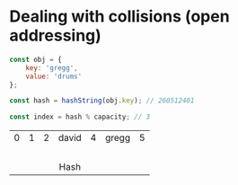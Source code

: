 # Dealing with collisions (open addressing)

```js
const obj = {
    key: 'gregg',
    value: 'drums'
};

const hash = hashString(obj.key); // 260512401

const index = hash % capacity; // 3
```


<table style="table-layout: fixed; text-align:center;">
    <tr>
        <td class="background-blue">0</td>
        <td class="background-blue">1</td>
        <td class="background-blue">2</td>
        <td class="background-red" id="collisions-open-addressing-insertion-point">david</td>
        <td class="background-blue fragment fragment-dn" data-style="out">4</td>
        <td class="background-green fragment fragment-dn" id="collisions-open-addressing-next-insertion-point">gregg</td>
        <td class="background-blue">5</td>
    </tr>
    <tr style="background-color: transparent;">
        <td colspan="6">&nbsp;</td>
    </tr>
    <tr style="background-color: transparent;">
        <td></td>
        <td></td>
        <td></td>
        <td id="collisions-open-addressing-hash">Hash</td>
        <td id="collisions-open-addressing-next-hash"></td>
        <td></td>
    </tr>
</table>

<div class="line line-arrow-end" data-from="collisions-open-addressing-hash" data-to="collisions-open-addressing-insertion-point"></div>
<div class="line fragment" data-from="collisions-open-addressing-insertion-point" data-to="collisions-open-addressing-hash" data-to-side="rt"></div>
<div class="line fragment" data-from="collisions-open-addressing-hash" data-to="collisions-open-addressing-next-hash" data-from-side="rt" data-to-side="lt"></div>
<div class="line line-arrow-end fragment" data-from="collisions-open-addressing-next-hash" data-to="collisions-open-addressing-next-insertion-point" data-from-side="lt" data-to-side="b"></div>
